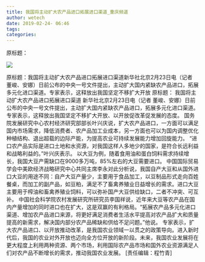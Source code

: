 ```yaml
---
title: 我国将主动扩大农产品进口拓展进口渠道_重庆频道
author: wetech
date: 2019-02-24- 06:46
tags: 
categories: 
---
```

原标题：
<!-- more -->
                
<img align="center" border="0" src="http://p2.ifengimg.com/a/2016/0810/204c433878d5cf9size1_w16_h16.png" />
                
            
原标题：我国将主动扩大农产品进口拓展进口渠道新华社北京2月23日电（记者 董峻、安娜）日前公布的中央一号文件提出，主动扩大国内紧缺农产品进口，拓展多元化进口渠道。专家表示，这释放出我国坚定不移扩大开放
原标题：
我国将主动扩大农产品进口拓展进口渠道
新华社北京2月23日电（记者 董峻、安娜）日前公布的中央一号文件提出，主动扩大国内紧缺农产品进口，拓展多元化进口渠道。专家表示，这释放出我国坚定不移扩大开放、以开放促改革促发展的态度。
国务院发展研究中心农村经济研究部部长叶兴庆说，扩大农产品进口，一方面可以满足国内市场需求，降低消费者、农产品加工业成本，另一方面也可以为国内调整优化种植结构、退出超载的边际产能，为提高农业可持续发展能力增加回旋能力。
“进口农产品实际是进口土地和水资源，对我国这样人多地少的国家，是符合长远利益和战略利益的。”叶兴庆表示。
以大豆为例，随着食用油和蛋白饲料需求持续增长，我国大豆产需缺口在9000多万吨，85%左右的大豆需要进口。
中国国际贸易学会中美欧经济战略研究中心共同主席李永对此分析说，我国自产大豆和从国外进口大豆的用途不同：自产大豆产量少，主要用于食品加工，以豆制品形式走向百姓餐桌，而加工的副产品，如豆粕，满足不了畜禽养殖业日益增长的需求。进口大豆主要用于榨油和畜禽养殖业饲料，可以弥补国产大豆供给缺口，二者不冲突、可互补。
中国社会科学院农村发展研究所研究员李国祥说，近年来大豆等农产品在国内产量增加的同时进口也在扩大，这是双赢的有利格局。“拓展农产品多元化进口渠道、增加农产品进口来源，将更好满足消费者生活水平提高对农产品扩大和质量提高的新需求，解决国内部分农产品稀缺和供给不足问题。”他说。
专家表示，扩大农产品进口、以开放推动改革，是我国农业领域一以贯之的政策导向。进入新时代后，我国的农业对外开放也迈向全方位开放的新阶段。未来，我国农业发展将在更大程度上利用两种资源、两个市场，利用国际农产品市场和国外农业资源满足人们对农产品不断增长的需求，推动我国农业发展。
[责任编辑：程竹青]
            
